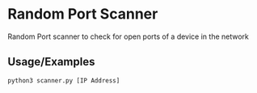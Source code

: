 
# Random Port Scanner

Random Port scanner to check for open ports of a device in the network

## Usage/Examples

```
python3 scanner.py [IP Address]
